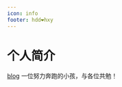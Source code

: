 ```yaml
---
icon: info
footer: hdd❤hxy
---
```


# 个人简介
[blog](https://aurora-up.github.io/aurora-blog/)
一位努力奔跑的小孩，与各位共勉！
